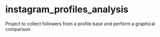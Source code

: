 # instagram_profiles_analysis
Project to collect followers from a profile base and perform a graphical comparison
